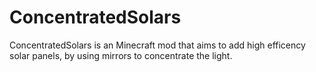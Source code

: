 ConcentratedSolars
======================

ConcentratedSolars is an Minecraft mod that aims to add high efficency solar panels, by using mirrors to concentrate the light.
